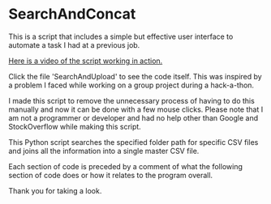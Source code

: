 # SearchAndConcat
This is a script that includes a simple but effective user interface to automate a task I had at a previous job.

[Here is a video of the script working in action.](https://youtu.be/mCuUD6Bu2VE)

Click the file 'SearchAndUpload' to see the code itself. This was inspired by a problem I faced while working on a group project during a hack-a-thon.

I made this script to remove the unnecessary process of having to do this manually and now it can be done with a few mouse clicks. 
Please note that I am not a programmer or developer and had no help other than Google and StockOverflow while making this script.

This Python script searches the specified folder path for specific CSV files and joins all the information into a single master CSV file.

Each section of code is preceded by a comment of what the following section of code does or how it relates to the program overall.

Thank you for taking a look.
